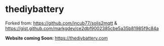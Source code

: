 # thediybattery
Forked from:
https://github.com/incub77/solis2mqtt
&
https://gist.github.com/markgdev/ce2dbf9002385cbe5a35b81985f9c84a

**Website coming Soon:**
https://thediybattery.com

